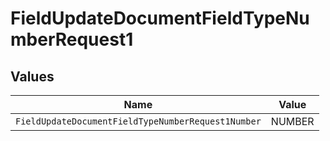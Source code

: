 # FieldUpdateDocumentFieldTypeNumberRequest1


## Values

| Name                                               | Value                                              |
| -------------------------------------------------- | -------------------------------------------------- |
| `FieldUpdateDocumentFieldTypeNumberRequest1Number` | NUMBER                                             |